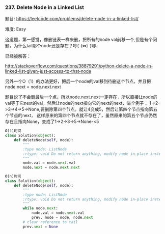 ### 237. Delete Node in a Linked List

题目:
<https://leetcode.com/problems/delete-node-in-a-linked-list/>


难度:
Easy



这道题，第一感觉，像删链表一样来删，把所有的node val前移一个,但是有个问题，为什么tail那个node还是存在？哼(ˉ(∞)ˉ)唧..

已经被解答：

<http://stackoverflow.com/questions/38879291/python-delete-a-node-in-linked-list-given-just-access-to-that-node>



另外一个O（1）的办法更好，把后一个node的val移到待删这个节点，并且把node.next = node.next.next
        
题目说了不会删最后一个点，所以node.next.next一定存在，所以直接让node的val等于它next的val，然后让node的next指向它的next的next，举个例子：
        1->2->3->4->5->None,要删除第四个节点，就让4变成5，然后让第四个节点指向第五个节点的next，
这样原来的第四个节点就不存在了，虽然原来的第五个节点仍然存在且指向None，变成了1->2->3->5->None-<5
        


```python
O(1)时间
class Solution(object):
    def deleteNode(self, node):
        """
        :type node: ListNode
        :rtype: void Do not return anything, modify node in-place instead.
        """
        node.val = node.next.val
        node.next = node.next.next
```
```python
O(n)时间
class Solution(object):
    def deleteNode(self, node):
        """
        :type node: ListNode
        :rtype: void Do not return anything, modify node in-place instead.
        """
        while node.next:
            node.val = node.next.val
            prev, node = node, node.next
        # clear reference to tail
        prev.next = None
```
